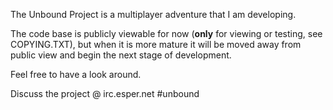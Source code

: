 The Unbound Project is a multiplayer adventure that I am developing.

The code base is publicly viewable for now (**only** for viewing or testing, see COPYING.TXT), but when it is more mature it will be moved away from public view and begin the next stage of development.

Feel free to have a look around.

Discuss the project @ irc.esper.net #unbound
